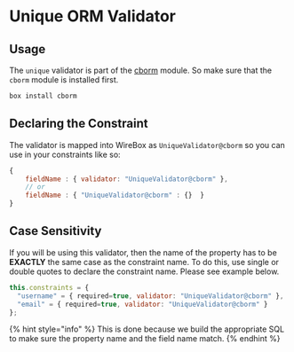 # Unique ORM Validator

## Usage

The `unique` validator is part of the [cborm](https://github.com/coldbox/cbox-cborm) module. So make sure that the `cborm` module is installed first.

```bash
box install cborm
```

## Declaring the Constraint

The validator is mapped into WireBox as `UniqueValidator@cborm` so you can use in your constraints like so:

```javascript
{ 
    fieldName : { validator: "UniqueValidator@cborm" },
    // or
    fieldName : { "UniqueValidator@cborm" : {}  }
}
```

## Case Sensitivity

If you will be using this validator, then the name of the property has to be **EXACTLY** the same case as the constraint name. To do this, use single or double quotes to declare the constraint name. Please see example below.

```javascript
this.constraints = {
  "username" = { required=true, validator: "UniqueValidator@cborm" },
  "email" = { required=true, validator: "UniqueValidator@cborm" }
};
```

{% hint style="info" %}
This is done because we build the appropriate SQL to make sure the property name and the field name match.
{% endhint %}

